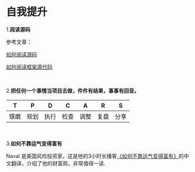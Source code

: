 # 自我提升

1.**阅读源码**

参考文章：

[如何阅读源码](https://juejin.cn/post/6917059190548594696)

[如何阅读框架源代码](https://www.cnblogs.com/oxspirt/p/7129826.html)

<br />



2.**把任何一个事情当项目去做，件件有结果，事事有回音。**

|  T   |  P   |  D   |  C   |  A   |  R   |  S   |
| :--: | :--: | :--: | :--: | :--: | :--: | :--: |
| 琢磨 | 规划 | 执行 | 检查 | 调整 | 复盘 | 分享 |

<br />



3.**如何不靠运气变得富有**

Naval 是美国风险投资家，这是他的3小时长播客[《如何不靠运气变得富有》](https://github.com/taosue/how-to-get-rich-without-getting-lucky/)的中文翻译，介绍了他的财富观，非常值得一读.